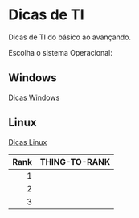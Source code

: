 # Dicas de TI
Dicas de TI do básico ao avançando.

Escolha o sistema Operacional:

## Windows
[Dicas Windows](/Windows/DicasWindows.md)

## Linux
[Dicas Linux](/Windows/DicasWindows.md)

| Rank | THING-TO-RANK |
|-----:|---------------|
|     1|               |
|     2|               |
|     3|               |



